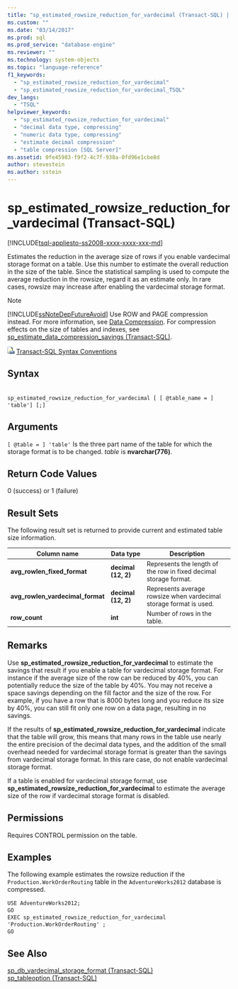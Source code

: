```yaml
---
title: "sp_estimated_rowsize_reduction_for_vardecimal (Transact-SQL) | Microsoft Docs"
ms.custom: ""
ms.date: "03/14/2017"
ms.prod: sql
ms.prod_service: "database-engine"
ms.reviewer: ""
ms.technology: system-objects
ms.topic: "language-reference"
f1_keywords: 
  - "sp_estimated_rowsize_reduction_for_vardecimal"
  - "sp_estimated_rowsize_reduction_for_vardecimal_TSQL"
dev_langs: 
  - "TSQL"
helpviewer_keywords: 
  - "sp_estimated_rowsize_reduction_for_vardecimal"
  - "decimal data type, compressing"
  - "numeric data type, compressing"
  - "estimate decimal compression"
  - "table compression [SQL Server]"
ms.assetid: 0fe45983-f9f2-4c7f-938a-0fd96e1cbe8d
author: stevestein
ms.author: sstein
---
```

# sp_estimated_rowsize_reduction_for_vardecimal (Transact-SQL)
[!INCLUDE[tsql-appliesto-ss2008-xxxx-xxxx-xxx-md](../../includes/tsql-appliesto-ss2008-xxxx-xxxx-xxx-md.md)]

  Estimates the reduction in the average size of rows if you enable vardecimal storage format on a table. Use this number to estimate the overall reduction in the size of the table. Since the statistical sampling is used to compute the average reduction in the rowsize, regard it as an estimate only. In rare cases, rowsize may increase after enabling the vardecimal storage format.  
  
> [!NOTE]  
>  [!INCLUDE[ssNoteDepFutureAvoid](../../includes/ssnotedepfutureavoid-md.md)] Use ROW and PAGE compression instead. For more information, see [Data Compression](../../relational-databases/data-compression/data-compression.md). For compression effects on the size of tables and indexes, see [sp_estimate_data_compression_savings &#40;Transact-SQL&#41;](../../relational-databases/system-stored-procedures/sp-estimate-data-compression-savings-transact-sql.md).  
  
 ![Topic link icon](../../database-engine/configure-windows/media/topic-link.gif "Topic link icon") [Transact-SQL Syntax Conventions](../../t-sql/language-elements/transact-sql-syntax-conventions-transact-sql.md)  
  
## Syntax  
  
```  
  
sp_estimated_rowsize_reduction_for_vardecimal [ [ @table_name = ] 'table'] [;]  
```  
  
## Arguments  
`[ @table = ] 'table'`
 Is the three part name of the table for which the storage format is to be changed. *table* is **nvarchar(776)**.  
  
## Return Code Values  
 0 (success) or 1 (failure)  
  
## Result Sets  
 The following result set is returned to provide current and estimated table size information.  
  
|Column name|Data type|Description|  
|-----------------|---------------|-----------------|  
|**avg_rowlen_fixed_format**|**decimal (12, 2)**|Represents the length of the row in fixed decimal storage format.|  
|**avg_rowlen_vardecimal_format**|**decimal (12, 2)**|Represents average rowsize when vardecimal storage format is used.|  
|**row_count**|**int**|Number of rows in the table.|  
  
## Remarks  
 Use **sp_estimated_rowsize_reduction_for_vardecimal** to estimate the savings that result if you enable a table for vardecimal storage format. For instance if the average size of the row can be reduced by 40%, you can potentially reduce the size of the table by 40%. You may not receive a space savings depending on the fill factor and the size of the row. For example, if you have a row that is 8000 bytes long and you reduce its size by 40%, you can still fit only one row on a data page, resulting in no savings.  
  
 If the results of **sp_estimated_rowsize_reduction_for_vardecimal** indicate that the table will grow, this means that many rows in the table use nearly the entire precision of the decimal data types, and the addition of the small overhead needed for vardecimal storage format is greater than the savings from vardecimal storage format. In this rare case, do not enable vardecimal storage format.  
  
 If a table is enabled for vardecimal storage format, use **sp_estimated_rowsize_reduction_for_vardecimal** to estimate the average size of the row if vardecimal storage format is disabled.  
  
## Permissions  
 Requires CONTROL permission on the table.  
  
## Examples  
 The following example estimates the rowsize reduction if the `Production.WorkOrderRouting` table in the `AdventureWorks2012` database is compressed.  
  
```  
USE AdventureWorks2012;  
GO  
EXEC sp_estimated_rowsize_reduction_for_vardecimal 'Production.WorkOrderRouting' ;  
GO  
```  
  
## See Also  
 [sp_db_vardecimal_storage_format &#40;Transact-SQL&#41;](../../relational-databases/system-stored-procedures/sp-db-vardecimal-storage-format-transact-sql.md)   
 [sp_tableoption &#40;Transact-SQL&#41;](../../relational-databases/system-stored-procedures/sp-tableoption-transact-sql.md)  
  
  
